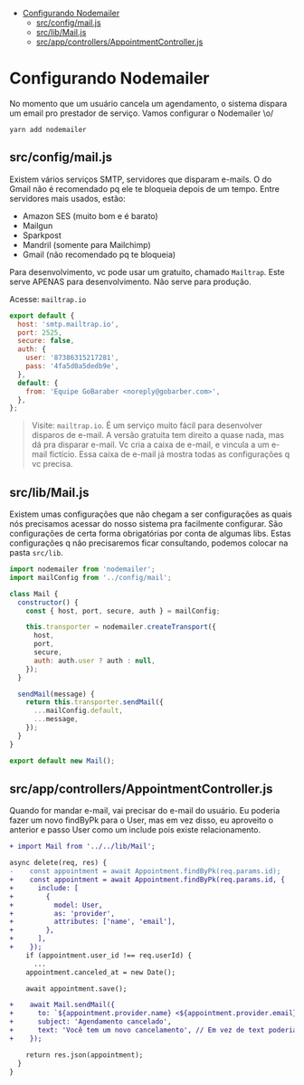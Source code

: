 <!-- TOC -->

- [Configurando Nodemailer](#configurando-nodemailer)
  - [src/config/mail.js](#srcconfigmailjs)
  - [src/lib/Mail.js](#srclibmailjs)
  - [src/app/controllers/AppointmentController.js](#srcappcontrollersappointmentcontrollerjs)

<!-- /TOC -->

# Configurando Nodemailer

No momento que um usuário cancela um agendamento, o sistema dispara um email pro
prestador de serviço. Vamos configurar o Nodemailer \o/

`yarn add nodemailer`

## src/config/mail.js

Existem vários serviços SMTP, servidores que disparam e-mails. O do Gmail não é
recomendado pq ele te bloqueia depois de um tempo. Entre servidores mais usados,
estão:

- Amazon SES (muito bom e é barato)
- Mailgun
- Sparkpost
- Mandril (somente para Mailchimp)
- Gmail (não recomendado pq te bloqueia)

Para desenvolvimento, vc pode usar um gratuito, chamado `Mailtrap`. Este serve
APENAS para desenvolvimento. Não serve para produção.

Acesse: `mailtrap.io`

```javascript
export default {
  host: 'smtp.mailtrap.io',
  port: 2525,
  secure: false,
  auth: {
    user: '87386315217281',
    pass: '4fa5d0a5dedb9e',
  },
  default: {
    from: 'Equipe GoBaraber <noreply@gobarber.com>',
  },
};
```

> Visite: `mailtrap.io`. É um serviço muito fácil para desenvolver disparos de
> e-mail. A versão gratuita tem direito a quase nada, mas dá pra disparar e-mail.
> Vc cria a caixa de e-mail, e vincula a um e-mail fictício. Essa caixa de e-mail
> já mostra todas as configurações q vc precisa.

## src/lib/Mail.js

Existem umas configurações que não chegam a ser configurações as quais nós
precisamos acessar do nosso sistema pra facilmente configurar. São configurações
de certa forma obrigatórias por conta de algumas libs. Estas configurações q não
precisaremos ficar consultando, podemos colocar na pasta `src/lib`.

```javascript
import nodemailer from 'nodemailer';
import mailConfig from '../config/mail';

class Mail {
  constructor() {
    const { host, port, secure, auth } = mailConfig;

    this.transporter = nodemailer.createTransport({
      host,
      port,
      secure,
      auth: auth.user ? auth : null,
    });
  }

  sendMail(message) {
    return this.transporter.sendMail({
      ...mailConfig.default,
      ...message,
    });
  }
}

export default new Mail();
```

## src/app/controllers/AppointmentController.js

Quando for mandar e-mail, vai precisar do e-mail do usuário. Eu poderia fazer
um novo findByPk para o User, mas em vez disso, eu aproveito o anterior e passo
User como um include pois existe relacionamento.

```diff
+ import Mail from '../../lib/Mail';

async delete(req, res) {
-    const appointment = await Appointment.findByPk(req.params.id);
+    const appointment = await Appointment.findByPk(req.params.id, {
+      include: [
+        {
+          model: User,
+          as: 'provider',
+          attributes: ['name', 'email'],
+        },
+      ],
+    });
    if (appointment.user_id !== req.userId) {
      ...
    appointment.canceled_at = new Date();

    await appointment.save();

+    await Mail.sendMail({
+      to: `${appointment.provider.name} <${appointment.provider.email}>`,
+      subject: 'Agendamento cancelado',
+      text: 'Você tem um novo cancelamento', // Em vez de text poderia ser um html
+    });

    return res.json(appointment);
  }
}
```
